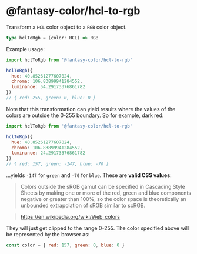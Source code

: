 # @fantasy-color/hcl-to-rgb

Transform a `HCL` color object to a `RGB` color object.

```ts
type hclToRgb = (color: HCL) => RGB
```

Example usage:

```js
import hclToRgb from '@fantasy-color/hcl-to-rgb'

hclToRgb({
  hue: 40.85261277607024,
  chroma: 106.83899941284552,
  luminance: 54.29173376861782
})
// { red: 255, green: 0, blue: 0 }
```

Note that this transformation can yield results where the values of the colors are outside the 0-255 boundary. So for example, dark red:

```js
import hclToRgb from '@fantasy-color/hcl-to-rgb'

hclToRgb({
  hue: 40.85261277607024,
  chroma: 106.83899941284552,
  luminance: 24.29173376861782
})
// { red: 157, green: -147, blue: -70 }
```

…yields `-147` for `green` and `-70` for `blue`. These are **valid CSS values**:

> Colors outside the sRGB gamut can be specified in Cascading Style Sheets by making one or more of the red, green and blue components negative or greater than 100%, so the color space is theoretically an unbounded extrapolation of sRGB similar to scRGB.

> https://en.wikipedia.org/wiki/Web_colors

They will just get clipped to the range 0-255. The color specified above will be represented by the browser as:

```js
const color = { red: 157, green: 0, blue: 0 }
```
